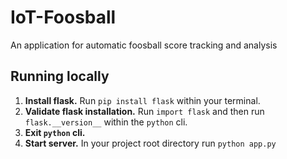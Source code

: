 # IoT-Foosball
An application for automatic foosball score tracking and analysis

## Running locally
1. **Install flask.** Run `pip install flask` within your terminal.
2. **Validate flask installation.** Run `import flask` and then run `flask.__version__` within the `python` cli.
3. **Exit `python` cli.**
4. **Start server.** In your project root directory run `python app.py`
